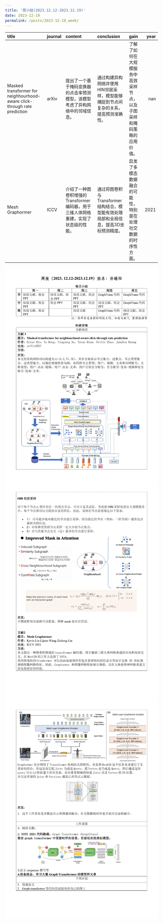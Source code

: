 ```yaml
---
title: '周小结(2023.12.12-2023.12.19)'
date: 2023-12-19
permalink: /posts/2023-12-19_week/
---
```

| title                                                                    | journal   | content                                                                             | conclusion                                                                            | gain                                                                     |   year |
|:-------------------------------------------------------------------------|:----------|:------------------------------------------------------------------------------------|:--------------------------------------------------------------------------------------|:-------------------------------------------------------------------------|-------:|
| Masked transformer for neighhourhood-aware click-through rate prediction | arXiv     | 提出了一个基于掩码变换器的点击率预测模型，该模型考虑了异构网络中的邻域信息。        | 通过构建异构网络并使用HIN邻居采样，模型能够捕捉到节点间复杂的关系，提高预测准确性。   | 了解了如何在大规模服务中高效采样节点，以及子图采样和掩码策略的应用价值。 |    nan |
| Mesh Graphormer                                                          | ICCV      | 介绍了一种图卷积增强的Transformer编码器，用于三维人体网格重建，实现了状态级的性能。 | 通过将图卷积与Transformer结构结合，模型能有效处理局部和全局信息，提高3D坐标预测精度。 | 启发了多模态数据融合的可能性，特别是在处理社交数据的时序性方面。         |   2021 |


![image](/files/post/2023-12-19-week/0.jpg)
![image](/files/post/2023-12-19-week/1.jpg)
![image](/files/post/2023-12-19-week/2.jpg)